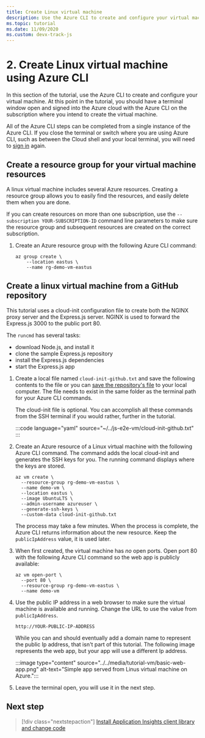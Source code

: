 ```yaml
---
title: Create Linux virtual machine
description: Use the Azure CLI to create and configure your virtual machine. At this point in the tutorial, you should have a terminal window open and signed into the Azure cloud with the Azure CLI on the subscription where you intend to create the virtual machine.
ms.topic: tutorial
ms.date: 11/09/2020
ms.custom: devx-track-js
---
```


# 2. Create Linux virtual machine using Azure CLI

In this section of the tutorial, use the Azure CLI to create and configure your virtual machine. At this point in the tutorial, you should have a terminal window open and signed into the Azure cloud with the Azure CLI on the subscription where you intend to create the virtual machine. 

All of the Azure CLI steps can be completed from a single instance of the Azure CLI. If you close the terminal or switch where you are using Azure CLI, such as between the Cloud shell and your local terminal, you will need to [sign in](./introduction.md#sign-in-to-azure-cli) again. 

## Create a resource group for your virtual machine resources

A linux virtual machine includes several Azure resources. Creating a resource group allows you to easily find the resources, and easily delete them when you are done.

If you can create resources on more than one subscription, use the `--subscription YOUR-SUBSCRIPTION-ID` command line parameters to make sure the resource group and subsequent resources are created on the correct subscription.

1. Create an Azure resource group with the following Azure CLI command:

    ```azurecli
    az group create \
        --location eastus \
        --name rg-demo-vm-eastus 
    ```

## Create a linux virtual machine from a GitHub repository

This tutorial uses a cloud-init configuration file to create both the NGINX proxy server and the Express.js server. NGINX is used to forward the Express.js 3000 to the public port 80. 

The `runcmd` has several tasks:
* download Node.js, and install it
* clone the sample Express.js repository
* install the Express.js dependencies
* start the Express.js app

1. Create a local file named `cloud-init-github.txt` and save the following contents to the file or you can [save the repository's file](https://github.com/Azure-Samples/js-e2e-vm/blob/main/cloud-init-github.txt) to your local computer. The file needs to exist in the same folder as the terminal path for your Azure CLI commands.

    The cloud-init file is optional. You can accomplish all these commands from the SSH terminal if you would rather, further in the tutorial. 

    :::code language="yaml" source="~/../js-e2e-vm/cloud-init-github.txt" :::

1. Create an Azure resource of a Linux virtual machine with the following Azure CLI command. The command adds the local cloud-init and generates the SSH keys for you. The running command displays where the keys are stored. 

    ```azurecli
    az vm create \
      --resource-group rg-demo-vm-eastus \
      --name demo-vm \
      --location eastus \
      --image UbuntuLTS \
      --admin-username azureuser \
      --generate-ssh-keys \
      --custom-data cloud-init-github.txt
    ```

    The process may take a few minutes. When the process is complete, the Azure CLI returns information about the new resource. Keep the `publicIpAddress` value, it is used later. 
     

1. When first created, the virtual machine has _no_ open ports. Open port 80 with the following Azure CLI command so the web app is publicly available:

    ```azurecli
    az vm open-port \
      --port 80 \
      --resource-group rg-demo-vm-eastus \
      --name demo-vm
    ```

1. Use the public IP address in a web browser to make sure the virtual machine is available and running. Change the URL to use the value from `publicIpAddress`.

    ```http
    http://YOUR-PUBLIC-IP-ADDRESS
    ```

    While you can and should eventually add a domain name to represent the public Ip address, that isn't part of this tutorial. The following image represents the web app, but your app will use a different Ip address.


    :::image type="content" source="../../media/tutorial-vm/basic-web-app.png" alt-text="Simple app served from Linus virtual machine on Azure.":::

1. Leave the terminal open, you will use it in the next step.

## Next step

> [!div class="nextstepaction"]
> [Install Application Insights client library and change code](connect-linux-virtual-machine-ssh.md) 